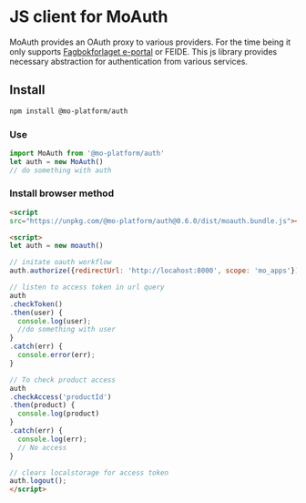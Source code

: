 # JS client for MoAuth

MoAuth provides an OAuth proxy to various providers. For the time being it only supports [Fagbokforlaget e-portal](https://eportal.fagbokforlaget.no) or FEIDE. This js library provides necessary abstraction for authentication from various services.

## Install
```bash
npm install @mo-platform/auth
```

### Use
```javascript
import MoAuth from '@mo-platform/auth'
let auth = new MoAuth()
// do something with auth
```

### Install browser method
```html
<script
src="https://unpkg.com/@mo-platform/auth@0.6.0/dist/moauth.bundle.js"></script>

<script>
let auth = new moauth()

// initate oauth workflow
auth.authorize({redirectUrl: 'http://locahost:8000', scope: 'mo_apps'}); // url redirect (optional)

// listen to access token in url query
auth
.checkToken()
.then(user) {
  console.log(user);
  //do something with user
}
.catch(err) {
  console.error(err);
}

// To check product access
auth
.checkAccess('productId')
.then(product) {
  console.log(product)
}
.catch(err) {
  console.log(err);
  // No access
}

// clears localstorage for access token
auth.logout();
</script>
```
